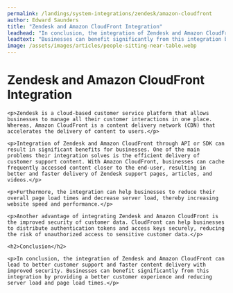 ```yaml
---
permalink: /landings/system-integrations/zendesk/amazon-cloudfront
author: Edward Saunders
title: "Zendesk and Amazon CloudFront Integration"
leadhead: "In conclusion, the integration of Zendesk and Amazon CloudFront can lead to better customer support and faster content delivery with improved security"
leadtext: "Businesses can benefit significantly from this integration by providing a better customer experience and reducing server load and page load times."
image: /assets/images/articles/people-sitting-near-table.webp
---
```

<div class="arttext">
	<h1>Zendesk and Amazon CloudFront Integration</h1>

	<p>Zendesk is a cloud-based customer service platform that allows businesses to manage all their customer interactions in one place. Whereas, Amazon CloudFront is a content delivery network (CDN) that accelerates the delivery of content to users.</p>

	<p>Integration of Zendesk and Amazon CloudFront through API or SDK can result in significant benefits for businesses. One of the main problems their integration solves is the efficient delivery of customer support content. With Amazon CloudFront, businesses can cache frequently accessed content closer to the end-user, resulting in better and faster delivery of Zendesk support pages, articles, and videos.</p>

	<p>Furthermore, the integration can help businesses to reduce their overall page load times and decrease server load, thereby increasing website speed and performance.</p>

	<p>Another advantage of integrating Zendesk and Amazon CloudFront is the improved security of customer data. CloudFront can help businesses to distribute authentication tokens and access keys securely, reducing the risk of unauthorized access to sensitive customer data.</p>

	<h2>Conclusion</h2>

	<p>In conclusion, the integration of Zendesk and Amazon CloudFront can lead to better customer support and faster content delivery with improved security. Businesses can benefit significantly from this integration by providing a better customer experience and reducing server load and page load times.</p>

</div>
